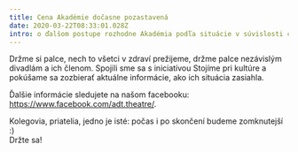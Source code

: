 ```yaml
---
title: Cena Akadémie dočasne pozastavená
date: 2020-03-22T08:33:01.028Z
intro: o ďalšom postupe rozhodne Akadémia podľa situácie v súvislosti corona vírusom.
---
```

Držme si palce, nech to všetci v zdraví prežijeme, držme palce nezávislým divadlám a ich členom. Spojili sme sa s iniciatívou Stojíme pri kultúre a pokúšame sa zozbierať aktuálne informácie, ako ich situácia zasiahla.

Ďalšie informácie sledujete na našom facebooku: <https://www.facebook.com/adt.theatre/>.

Kolegovia, priatelia, jedno je isté: počas i po skončení budeme zomknutejší :)\
Držte sa!